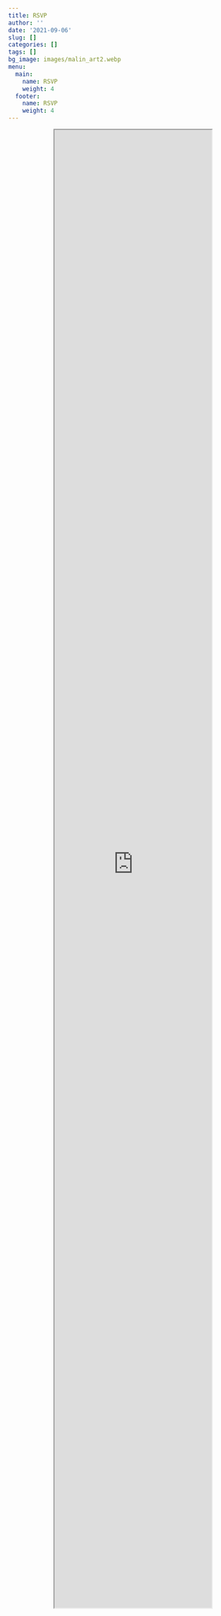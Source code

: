 ```yaml
---
title: RSVP
author: ''
date: '2021-09-06'
slug: []
categories: []
tags: []
bg_image: images/malin_art2.webp
menu:
  main:
    name: RSVP
    weight: 4
  footer:
    name: RSVP
    weight: 4
---
```

<style>
iframe{
  width: 100%;
}
</style>

<div style="width:320px; height:2000px; margin: auto;">
  <iframe src="https://docs.google.com/forms/d/e/1FAIpQLSdGkGaWb9HM0Zm49lS97wnstSyuhEZrtysStvVOn2EOD7QkCg/viewform?embedded=true" height="150%" scrolling="no" frameborder="5" marginheight="0" marginwidth="0">Loading…</iframe>
</div>
